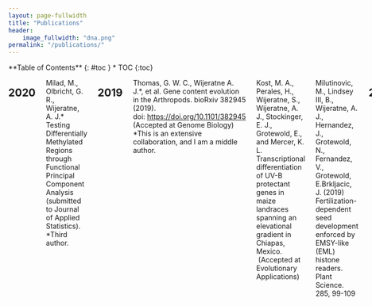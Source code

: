 ```yaml
---
layout: page-fullwidth
title: "Publications"
header:
    image_fullwidth: "dna.png"
permalink: "/publications/"
---
```

<div class="row">
<div class="medium-4 medium-push-8 columns" markdown="1">
<div class="panel radius" markdown="1">
**Table of Contents**
{: #toc }
*  TOC
{:toc}
</div>
</div><!-- /.medium-4.columns -->

<div class="medium-8 medium-pull-4 columns" markdown="1">

## 2020
Milad, M., Olbricht, G. R., Wijeratne, A. J.* Testing Differentially Methylated Regions through Functional Principal Component Analysis (submitted to Journal of Applied Statistics).  *Third author. 

## 2019

Thomas, G. W. C., Wijeratne A. J.*, et al. Gene content evolution in the Arthropods. bioRxiv 382945
(2019). doi: https://doi.org/10.1101/382945 (Accepted at Genome Biology) *This is an extensive
collaboration, and I am a middle author.
  
Kost, M. A., Perales, H., Wijeratne, S., Wijeratne, A. J., Stockinger, E. J., Grotewold, E., and Mercer, K.
L. Transcriptional differentiation of UV-B protectant genes in maize landraces spanning an elevational
gradient in Chiapas, Mexico.  (Accepted at Evolutionary Applications)
  
Milutinovic, M., Lindsey III, B., Wijeratne, A. J., Hernandez, J., Grotewold, N., Fernandez, V., Grotewold, E.Brkljacic, J. (2019) Fertilization-dependent seed development enforced by EMSY-like (EML) histone readers. Plant Science. 285, 99-109
  
## 2018

Kumar, A., Vlasova, A., Deblais, L., Huang, H-C., Wijeratne, A. J., Kandasamy, S., Fischer, D. D, Langel, S. N., Paim, F. C., Alhamo, A., Shao, L., Saif, L. J., Rajashekara, G. (2018). Impact of nutrition and rotavirus infection on the infant gut microbiota in a humanized pig model. BMC Gastroenterol. 22;18(1):93. doi: 10.1186/s12876-018-0810-2.
  
Muñoz-Vargas, L, Opiyo, SO, Digianantonio, R, Williams, ML, Wijeratne, A. J., Habing, G. (2018). Fecal microbiome of periparturient dairy cattle and associations with the onset of Salmonella shedding. PLoS One, 11;13(5): e0196171
## 2017

Kost, M. A., Perales, H. R., Wijeratne, S., Wijeratne, A. J., Stockinger, E., & Mercer, K. L. (2017). Differentiated transcriptional signatures in the maize landraces of Chiapas, Mexico. BMC Genomics, 18(1).
  
Lee, S., Cassone, B. J., Wijeratne, A. J., Jun, T.-H., Michel, A. P., & Mian, M. A. R. (2017). Transcriptomic dynamics in soybean near-isogenic lines differing in alleles for an aphid resistance gene, following infestation by soybean aphid biotype 2. BMC Genomics, 18(1). 

## 2016
Pavinato VAC, Margarido GRA, Wijeratne, A. J., Wijeratne S, Meulia T, Souza AP, Michel AP, Zucchi, MI. Restriction site associated DNA (RAD) for de novo sequencing and marker discovery in sugarcane borer, Diatraea saccharalis Fab. (Lepidoptera: Crambidae). Molecular Ecology Resources. doi: 10.1111/1755-0998.12583

## 2015
Arismendi NL, Reyes M, Miller SA; Wijeratne, A. J., Carrillo R. 2015. Infection of Candidatus Phytoplasma ulmi reduces the protein content and alters the activity of detoxifying enzymes in Amplicephalus curtulus. Entomologia Experimentalis et Applicata. 157(3): 334-345
  
Sun L, Rodriguez GR, Clevenger JP, Illa-Berenguer E, Lin J, Blakeslee JJ, Liu W, Fei Z, Wijeratne, A. J., Meulia T, van der Knaap E. 2015. Candidate gene selection and detailed morphological evaluations of fs8.1, a quantitative trait locus controlling tomato fruit shape. J. Exp. Bot. 66(20): 6471–6482. Epub ahead of print 2015 Jul 14. doi:10.1093/jxb/erv361.

## 2014
Bautista M, Anita M, Bhandary B, Wijeratne, A. J., Michel AP, Hoy CW, Mittapalli O. 2015. Evidence for tradeoffs in detoxification and chemosensation gene signatures in Plutella xylostella. Pest Manag Sci. 71(3):423–432. Epub ahead of print 2014 Jun 13. doi: 10.1002/ps.3822.
  
Broderick SR, Wijeratne S, Wijeratne, A. J., Chapin LJ, Meulia T, Jones ML. 2014. RNA-sequencing reveals early, dynamic transcriptome changes in the corollas of pollinated petunias. BMC Plant Biology. 14(1): 307. doi: 10.1186/s12870-014-0307-2.
  
Lu P, Wijeratne, A. J., Wang Z, Copenhaver GP, Ma H. 2014. Arabidopsis PTD Is Required for Type II Crossover Formation and Affects Recombination Frequency in Two Different Chromosomal Regions. J Genet Genomics. 41(3):165–75. doi: 10.1016/j.jgg.2014.02.001.
  
Nimmakayala P, Abburi VL, Bhandary A, Abburi L, Vajja VG, Reddy R, Wijeratne, A. J., Tomason YR (n.d.). 2014. Use of VeraCode 384-plex assays for watermelon diversity analysis and integrated genetic map of watermelon with single nucleotide polymorphisms and simple sequence repeats. Molecular Breeding. 34(2):537–548.
  
Stewart LR, Teplier R, Todd J, Jones M, Cassone BJ, Wijeratne S, Wijeratne, A. J., Redinbaugh M. 2014. Viruses in Maize and Johnsongrass in Southern Ohio. Phytopathology. 104(12): 1360–1369. doi: 10.1094/PHYTO-08-13-0221-R.

## 2013
Jiang L*, Wijeratne, A. J.*, Wijeratne S, Fraga M, Meulia T, Doohan D, Zhaohu L, Qu F. 2013. Profiling mRNAs of Two Cuscuta Species Reveals Possible Candidate Transcripts Shared by Parasitic Plants. PloS One. 8(11): e81389. doi: 10.1371/journal.pone.0081389. (* Equal contributions)
  
Mamidala P, Wijeratne, A. J., Wijeratne S, Poland T, Qazi SS, Doucet D, Cusson M, Beliveau C , Mittapalli O. 2013. Identification of Odor-Processing Genes in the Emerald Ash Borer, Agrilus planipennis. PloS One. 8(2): e56555. doi: 10.1371/journal.pone.0056555.
  
Lee S, Mian MR, McHale LK, Wang H, Wijeratne, A. J., Sneller CH, Dorrance AE. 2013. Novel quantitative trait loci for partial resistance to Phytophthora sojae in soybean PI 398841. Theor Appl Genet. 126(4): 1121–1132. doi: 10.1007/s00122-013-2040-x.

## 2012
DeLay B, Mamidala P, Wijeratne, A. J., Wijeratne S, Mittapalli O, Wang J, Lamp W. 2012. Transcriptome analysis of the salivary glands of potato leafhopper, Empoasca fabae. J Insect Physiol. 58(12): 1626–1634.
  
Lu P, Han X, Qi J, Yang J, Wijeratne, A. J., Li T, Ma H. 2012. Analysis of Arabidopsis genome-wide variations before and after meiosis and meiotic recombination by resequencing Landsberg erecta and all four products of a single meiosis. Genome Res. 22(3), 508–518. doi: 10.1101/gr.127522.111.
  
Mamidala P, Wijeratne, A. J., Wijeratne S, Kornacker K, Sudhamalla B, Rivera-Vega LJ, Mittapalli O. 2012. RNA-Seq and molecular docking reveal multi-level pesticide resistance in the bed bug. BMC Genomics. 13(1): 6. doi: 10.1186/1471-2164-13-6.
  
Wang H, Wijeratne, A. J., Wijeratne S, Lee S, Taylor CG, St Martin SK, Dorrance AE. 2012. Dissection of two soybean QTL conferring partial resistance to Phytophthora sojae through sequence and gene expression analysis. BMC Genomics. 13(1): 428. doi: 10.1186/1471-2164-13-428.

## 2009
Qi J, Wijeratne, A. J., Tomsho LP, Hu Y, Schuster SC, Ma H. 2009. Characterization of meiotic crossovers and gene conversion by whole-genome sequencing in Saccharomyces cerevisiae. BMC Genomics. 10(1): 475. doi: 10.1186/1471-2164-10-475.

## 2007

Wijeratne, A. J., Ma H. 2007. Genetic analyses of meiotic recombination in Arabidopsis. J Integr Plant Biol. 49(8): 1199–1207. (Review article)
  
Wijeratne, A. J., Zhang W, Sun Y, Liu W, Albert R, Zheng Z, Oppenheimer DG, Zhao D, Ma H. 2007. Differential gene expression in Arabidopsis wild-type and mutant anthers: insights into anther cell differentiation and regulatory networks. Plant J. 52(1): 14–29.

## 2006
Wijeratne, A. J., Chen C, Zhang W, Timofejeva L, Ma H. 2006. The Arabidopsis thaliana PARTING DANCERS gene encoding a novel protein is required for normal meiotic homologous recombination. Mol Biol Cell. 17(3): 1331–1343.

</div><!-- /.medium-8.columns -->
</div><!-- /.row -->
